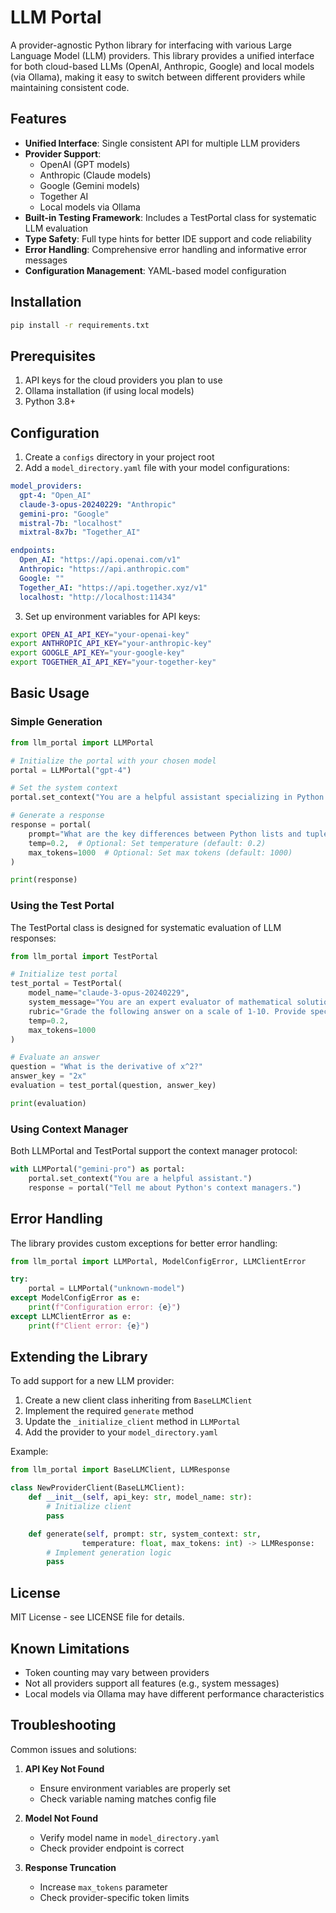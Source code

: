 # LLM Portal

A provider-agnostic Python library for interfacing with various Large Language Model (LLM) providers. This library provides a unified interface for both cloud-based LLMs (OpenAI, Anthropic, Google) and local models (via Ollama), making it easy to switch between different providers while maintaining consistent code.

## Features

- **Unified Interface**: Single consistent API for multiple LLM providers
- **Provider Support**:
  - OpenAI (GPT models)
  - Anthropic (Claude models)
  - Google (Gemini models)
  - Together AI
  - Local models via Ollama
- **Built-in Testing Framework**: Includes a TestPortal class for systematic LLM evaluation
- **Type Safety**: Full type hints for better IDE support and code reliability
- **Error Handling**: Comprehensive error handling and informative error messages
- **Configuration Management**: YAML-based model configuration

## Installation

```bash
pip install -r requirements.txt
```

## Prerequisites

1. API keys for the cloud providers you plan to use
2. Ollama installation (if using local models)
3. Python 3.8+

## Configuration

1. Create a `configs` directory in your project root
2. Add a `model_directory.yaml` file with your model configurations:

```yaml
model_providers:
  gpt-4: "Open_AI"
  claude-3-opus-20240229: "Anthropic"
  gemini-pro: "Google"
  mistral-7b: "localhost"
  mixtral-8x7b: "Together_AI"

endpoints:
  Open_AI: "https://api.openai.com/v1"
  Anthropic: "https://api.anthropic.com"
  Google: ""
  Together_AI: "https://api.together.xyz/v1"
  localhost: "http://localhost:11434"
```

3. Set up environment variables for API keys:
```bash
export OPEN_AI_API_KEY="your-openai-key"
export ANTHROPIC_API_KEY="your-anthropic-key"
export GOOGLE_API_KEY="your-google-key"
export TOGETHER_AI_API_KEY="your-together-key"
```

## Basic Usage

### Simple Generation

```python
from llm_portal import LLMPortal

# Initialize the portal with your chosen model
portal = LLMPortal("gpt-4")

# Set the system context
portal.set_context("You are a helpful assistant specializing in Python programming.")

# Generate a response
response = portal(
    prompt="What are the key differences between Python lists and tuples?",
    temp=0.2,  # Optional: Set temperature (default: 0.2)
    max_tokens=1000  # Optional: Set max tokens (default: 1000)
)

print(response)
```

### Using the Test Portal

The TestPortal class is designed for systematic evaluation of LLM responses:

```python
from llm_portal import TestPortal

# Initialize test portal
test_portal = TestPortal(
    model_name="claude-3-opus-20240229",
    system_message="You are an expert evaluator of mathematical solutions.",
    rubric="Grade the following answer on a scale of 1-10. Provide specific feedback.",
    temp=0.2,
    max_tokens=1000
)

# Evaluate an answer
question = "What is the derivative of x^2?"
answer_key = "2x"
evaluation = test_portal(question, answer_key)

print(evaluation)
```

### Using Context Manager

Both LLMPortal and TestPortal support the context manager protocol:

```python
with LLMPortal("gemini-pro") as portal:
    portal.set_context("You are a helpful assistant.")
    response = portal("Tell me about Python's context managers.")
```

## Error Handling

The library provides custom exceptions for better error handling:

```python
from llm_portal import LLMPortal, ModelConfigError, LLMClientError

try:
    portal = LLMPortal("unknown-model")
except ModelConfigError as e:
    print(f"Configuration error: {e}")
except LLMClientError as e:
    print(f"Client error: {e}")
```

## Extending the Library

To add support for a new LLM provider:

1. Create a new client class inheriting from `BaseLLMClient`
2. Implement the required `generate` method
3. Update the `_initialize_client` method in `LLMPortal`
4. Add the provider to your `model_directory.yaml`

Example:

```python
from llm_portal import BaseLLMClient, LLMResponse

class NewProviderClient(BaseLLMClient):
    def __init__(self, api_key: str, model_name: str):
        # Initialize client
        pass

    def generate(self, prompt: str, system_context: str, 
                temperature: float, max_tokens: int) -> LLMResponse:
        # Implement generation logic
        pass
```

## License

MIT License - see LICENSE file for details.

## Known Limitations

- Token counting may vary between providers
- Not all providers support all features (e.g., system messages)
- Local models via Ollama may have different performance characteristics

## Troubleshooting

Common issues and solutions:

1. **API Key Not Found**
   - Ensure environment variables are properly set
   - Check variable naming matches config file

2. **Model Not Found**
   - Verify model name in `model_directory.yaml`
   - Check provider endpoint is correct

3. **Response Truncation**
   - Increase `max_tokens` parameter
   - Check provider-specific token limits

